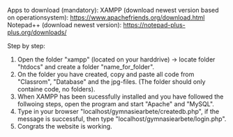 Apps to download (mandatory):
XAMPP (download newest version based on operationsystem): https://www.apachefriends.org/download.html
Notepad++ (download newest version): https://notepad-plus-plus.org/downloads/

Step by step:
1. Open the folder "xampp" (located on your harddrive) -> locate folder "htdocs" and create a folder "name_for_folder".
2. On the folder you have created, copy and paste all code from "Classrom", "Database" and the jpg-files. (The folder should only containe code, no folders).
3. When XAMPP has been sucessfully installed and you have followed the follwoing steps, open the program and start "Apache" and "MySQL".
4. Type in your browser "localhost/gymnasiearbete/createdb.php", if the message is successful, then type "localhost/gymnasiearbete/login.php".
5. Congrats the website is working.
